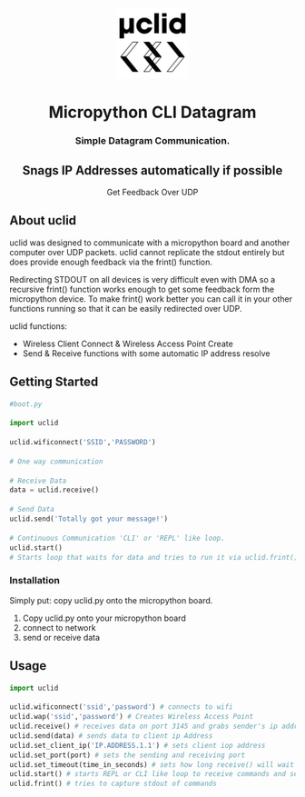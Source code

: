 <br />
<div align="center">
    <img src="images/uclid.jpg" alt="Logo" width="25%">
    <h1 align="center">Micropython CLI Datagram</h1>
  <h3 align="center">Simple Datagram Communication.</h3>
  <h2 align="center">Snags IP Addresses automatically if possible</h2>
  <p align="center"> Get Feedback Over UDP</p>
</div>


## About uclid

uclid was designed to communicate with a micropython board and another computer over UDP packets. uclid cannot replicate the stdout entirely but does provide enough feedback via the frint() function. 

Redirecting STDOUT on all devices is very difficult even with DMA so a recursive frint() function works enough to get some feedback form the micropython device. To make frint() work better you can call it in your other functions running so that it can be easily redirected over UDP.

uclid functions:
* Wireless Client Connect & Wireless Access Point Create
* Send & Receive functions with some automatic IP address resolve


## Getting Started

```python
#boot.py

import uclid

uclid.wificonnect('SSID','PASSWORD')

# One way communication

# Receive Data
data = uclid.receive()

# Send Data
uclid.send('Totally got your message!')

# Continuous Communication 'CLI' or 'REPL' like loop.
uclid.start()
# Starts loop that waits for data and tries to run it via uclid.frint()
```
### Installation

Simply put: copy uclid.py onto the micropython board.

1. Copy uclid.py onto your micropython board
2. connect to network
4. send or receive data


<!-- USAGE EXAMPLES -->
## Usage

```python
import uclid

uclid.wificonnect('ssid','password') # connects to wifi
uclid.wap('ssid','password') # Creates Wireless Access Point
uclid.receive() # receives data on port 3145 and grabs sender's ip address
uclid.send(data) # sends data to client ip Address
uclid.set_client_ip('IP.ADDRESS.1.1') # sets client iop address
uclid.set_port(port) # sets the sending and receiving port
uclid.set_timeout(time_in_seconds) # sets how long receive() will wait before quiting
uclid.start() # starts REPL or CLI like loop to receive commands and send output back
uclid.frint() # tries to capture stdout of commands

```
